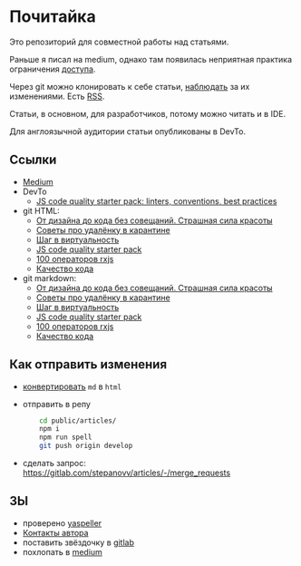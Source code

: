 # Почитайка

Это репозиторий для совместной работы над статьями.

Раньше я писал на medium, однако там появилась неприятная практика ограничения [доступа](https://wptavern.com/freecodecamp-moves-off-of-medium-after-being-pressured-to-put-articles-behind-paywalls).

Через git можно клонировать к себе статьи, [наблюдать](https://gitlab.com/stepanovv/kbo/activity) за их изменениями. Есть [RSS](https://gitlab.com/stepanovv/kbo.atom).

Статьи, в основном, для разработчиков, потому можно читать и в IDE.

Для англоязычной аудитории статьи опубликованы в DevTo.

## Ссылки

 * [Medium](https://medium.com/@stepanovv.ru)
 * DevTo
	* [JS code quality starter pack: linters, conventions, best practices](https://dev.to/bskydive/javascript-code-conventions-starter-pack-3jff)
 * git HTML:
	* [От дизайна до кода без совещаний. Страшная сила красоты](https://stepanovv.ru/articles/public/страшная%20сила%20красоты/страшная%20сила%20красоты.html)
	* [Советы про удалёнку в карантине](https://stepanovv.ru/articles/public/Советы%20про%20удалёнку/советы%20про%20удалёнку.html)
	* [Шаг в виртуальность](https://stepanovv.ru/articles/public/шаг%20в%20виртуальность/шаг%20в%20виртуальность.html)
	* [JS code quality starter pack](https://stepanovv.ru/articles/public/JS%20code%20quality%20starter%20pack/js%20code%20quality%20starter%20pack.html)
	* [100 операторов rxjs](https://stepanovv.ru/articles/public/100%20операторов%20rxjs/100%20операторов%20rxjs.md)
	* [Качество кода](https://stepanovv.ru/articles/public/качество%20кода/качество_кода.html)
 * git markdown:
	* [От дизайна до кода без совещаний. Страшная сила красоты](https://gitlab.com/stepanovv/kbo/-/blob/master/public/articles/public/страшная%20сила%20красоты/страшная%20сила%20красоты.md)
	* [Советы про удалёнку в карантине](https://gitlab.com/stepanovv/kbo/-/blob/master/public/articles/public/Советы%20про%20удалёнку/советы%20про%20удалёнку.md)
	* [Шаг в виртуальность](https://gitlab.com/stepanovv/kbo/-/blob/master/public/articles/public/шаг%20в%20виртуальность/шаг%20в%20виртуальность.md)
	* [JS code quality starter pack](https://gitlab.com/stepanovv/kbo/-/blob/master/public/articles/public/JS%20code%20quality%20starter%20pack/js%20code%20quality%20starter%20pack.md)
	* [100 операторов rxjs](https://gitlab.com/stepanovv/kbo/-/blob/master/public/articles/public/100%20операторов%20rxjs/100%20операторов%20rxjs.md)
	* [Качество кода](https://gitlab.com/stepanovv/kbo/-/blob/master/public/articles/public/%D0%BA%D0%B0%D1%87%D0%B5%D1%81%D1%82%D0%B2%D0%BE%20%D0%BA%D0%BE%D0%B4%D0%B0/%D0%BA%D0%B0%D1%87%D0%B5%D1%81%D1%82%D0%B2%D0%BE_%D0%BA%D0%BE%D0%B4%D0%B0.md)

## Как отправить изменения

 * [конвертировать](https://marketplace.visualstudio.com/items?itemName=yzane.markdown-pdf) `md` в `html`
 * отправить в репу

	```bash
		cd public/articles/
		npm i
		npm run spell
		git push origin develop
	```
 * сделать запрос: https://gitlab.com/stepanovv/articles/-/merge_requests

## ЗЫ

 * проверено [yaspeller](https://yandex.ru/dev/speller/)
 * [Контакты автора](https://stepanovv.ru/portfolio/portfolio.html#id-contacts)
 * поставить звёздочку в [gitlab](https://gitlab.com/stepanovv/kbo)
 * похлопать в [medium](https://medium.com/@stepanovv.ru/)
